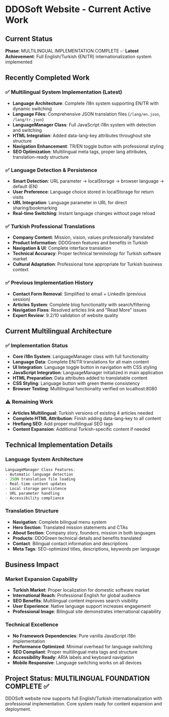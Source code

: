 # DDOSoft Website - Current Active Work

## Current Status
**Phase**: MULTILINGUAL IMPLEMENTATION COMPLETE ✅
**Latest Achievement**: Full English/Turkish (EN/TR) internationalization system implemented

## Recently Completed Work

### ✅ Multilingual System Implementation (Latest)
- **Language Architecture**: Complete i18n system supporting EN/TR with dynamic switching
- **Language Files**: Comprehensive JSON translation files (`/lang/en.json`, `/lang/tr.json`)
- **LanguageManager Class**: Full JavaScript i18n system with detection and switching
- **HTML Integration**: Added data-lang-key attributes throughout site structure
- **Navigation Enhancement**: TR/EN toggle button with professional styling
- **SEO Optimization**: Multilingual meta tags, proper lang attributes, translation-ready structure

### ✅ Language Detection & Persistence
- **Smart Detection**: URL parameter → localStorage → browser language → default (EN)
- **User Preference**: Language choice stored in localStorage for return visits
- **URL Integration**: Language parameter in URL for direct sharing/bookmarking
- **Real-time Switching**: Instant language changes without page reload

### ✅ Turkish Professional Translations
- **Company Content**: Mission, vision, values professionally translated
- **Product Information**: DDOGreen features and benefits in Turkish
- **Navigation & UI**: Complete interface translation
- **Technical Accuracy**: Proper technical terminology for Turkish software market
- **Cultural Adaptation**: Professional tone appropriate for Turkish business context

### ✅ Previous Implementation History
- **Contact Form Removal**: Simplified to email + LinkedIn (previous session)
- **Articles System**: Complete blog functionality with search/filtering
- **Navigation Fixes**: Resolved articles link and "Read More" issues
- **Expert Review**: 9.2/10 validation of website quality

## Current Multilingual Architecture

### ✅ Implementation Status
- **Core i18n System**: LanguageManager class with full functionality
- **Language Data**: Complete EN/TR translations for all main content
- **UI Integration**: Language toggle button in navigation with CSS styling
- **JavaScript Integration**: LanguageManager initialized in main application
- **HTML Preparation**: Data attributes added to translatable content
- **CSS Styling**: Language button with green theme consistency
- **Browser Testing**: Multilingual functionality verified on localhost:8080

### ⚠️ Remaining Work
- **Articles Multilingual**: Turkish versions of existing 4 articles needed
- **Complete HTML Attribution**: Finish adding data-lang-key to all content
- **Hreflang SEO**: Add proper multilingual SEO tags
- **Content Expansion**: Additional Turkish-specific content if needed

## Technical Implementation Details

### Language System Architecture
```javascript
LanguageManager Class Features:
- Automatic language detection
- JSON translation file loading
- Real-time content updates
- Local storage persistence
- URL parameter handling
- Accessibility compliance
```

### Translation Structure
- **Navigation**: Complete bilingual menu system
- **Hero Section**: Translated mission statements and CTAs
- **About Section**: Company story, founders, mission in both languages
- **Products**: DDOGreen technical details and benefits translated
- **Contact**: Bilingual contact information and descriptions
- **Meta Tags**: SEO-optimized titles, descriptions, keywords per language

## Business Impact

### Market Expansion Capability
- **Turkish Market**: Proper localization for domestic software market
- **International Reach**: Professional English for global audience
- **SEO Benefits**: Multilingual content improves search visibility
- **User Experience**: Native language support increases engagement
- **Professional Image**: Bilingual site demonstrates international capability

### Technical Excellence
- **No Framework Dependencies**: Pure vanilla JavaScript i18n implementation
- **Performance Optimized**: Minimal overhead for language switching
- **SEO Compliant**: Proper multilingual meta tags and structure
- **Accessibility Ready**: ARIA labels and keyboard navigation
- **Mobile Responsive**: Language switching works on all devices

## Project Status: MULTILINGUAL FOUNDATION COMPLETE ✅
DDOSoft website now supports full English/Turkish internationalization with professional implementation. Core system ready for content expansion and deployment.